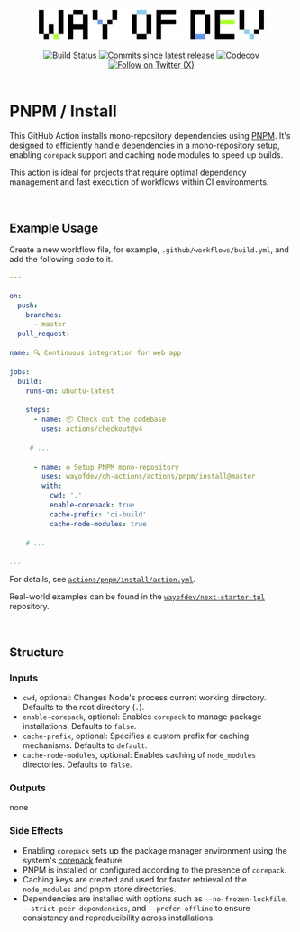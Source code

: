 <div align="center">
    <br>
    <a href="https://wayof.dev" target="_blank">
        <picture>
            <source media="(prefers-color-scheme: dark)" srcset="https://raw.githubusercontent.com/wayofdev/.github/master/assets/logo.gh-dark-mode-only.png">
            <img width="400" src="https://raw.githubusercontent.com/wayofdev/.github/master/assets/logo.gh-light-mode-only.png" alt="WayOfDev Logo">
        </picture>
    </a>
    <br>
    <br>
</div>

<div align="center">
<a href="https://github.com/wayofdev/gh-actions/actions" target="_blank"><img alt="Build Status" src="https://img.shields.io/endpoint.svg?url=https%3A%2F%2Factions-badge.atrox.dev%2Fwayofdev%2Fgh-actions%2Fbadge&style=flat-square&label=github%20actions"/></a>
<a href="https://github.com/wayofdev/gh-actions" target="_blank"><img alt="Commits since latest release" src="https://img.shields.io/github/commits-since/wayofdev/gh-actions/latest?style=flat-square"></a>
<a href="https://discord.gg/CE3TcCC5vr" target="_blank"><img alt="Codecov" src="https://img.shields.io/discord/1228506758562058391?style=flat-square&logo=discord&labelColor=7289d9&logoColor=white&color=39456d"></a>
<a href="https://x.com/intent/follow?screen_name=wayofdev" target="_blank"><img alt="Follow on Twitter (X)" src="https://img.shields.io/badge/-Follow-black?style=flat-square&logo=X"></a>
</div>

<br>

# PNPM / Install

This GitHub Action installs mono-repository dependencies using [PNPM](https://pnpm.io/). It's designed to efficiently handle dependencies in a mono-repository setup, enabling `corepack` support and caching node modules to speed up builds.

This action is ideal for projects that require optimal dependency management and fast execution of workflows within CI environments.

<br>

## Example Usage

Create a new workflow file, for example, `.github/workflows/build.yml`, and add the following code to it.

```yaml
---

on:
  push:
    branches:
      - master
  pull_request:

name: 🔍 Continuous integration for web app

jobs:
  build:
    runs-on: ubuntu-latest

    steps:
      - name: 📦 Check out the codebase
        uses: actions/checkout@v4

     # ...

      - name: ⚙️ Setup PNPM mono-repository
        uses: wayofdev/gh-actions/actions/pnpm/install@master
        with:
          cwd: '.'
          enable-corepack: true
          cache-prefix: 'ci-build'
          cache-node-modules: true

    # ...

...
```

For details, see [`actions/pnpm/install/action.yml`](./action.yml).

Real-world examples can be found in the [`wayofdev/next-starter-tpl`](https://github.com/wayofdev/next-starter-tpl/blob/master/.github/workflows/ci-apps-web.yml) repository.

<br>

## Structure

### Inputs

- `cwd`, optional: Changes Node's process current working directory. Defaults to the root directory (`.`).
- `enable-corepack`, optional: Enables `corepack` to manage package installations. Defaults to `false`.
- `cache-prefix`, optional: Specifies a custom prefix for caching mechanisms. Defaults to `default`.
- `cache-node-modules`, optional: Enables caching of `node_modules` directories. Defaults to `false`.

### Outputs

none

### Side Effects

- Enabling `corepack` sets up the package manager environment using the system's [corepack](https://nodejs.org/api/corepack.html) feature.
- PNPM is installed or configured according to the presence of `corepack`.
- Caching keys are created and used for faster retrieval of the `node_modules` and pnpm store directories.
- Dependencies are installed with options such as `--no-frozen-lockfile`, `--strict-peer-dependencies`, and `--prefer-offline` to ensure consistency and reproducibility across installations.

<br>
